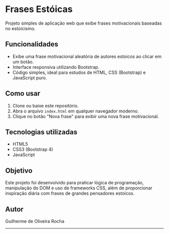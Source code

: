 # Frases Estóicas

Projeto simples de aplicação web que exibe frases motivacionais baseadas no estoicismo.

## Funcionalidades

- Exibe uma frase motivacional aleatória de autores estoicos ao clicar em um botão.
- Interface responsiva utilizando Bootstrap.
- Código simples, ideal para estudos de HTML, CSS (Bootstrap) e JavaScript puro.

## Como usar

1. Clone ou baixe este repositório.
2. Abra o arquivo `index.html` em qualquer navegador moderno.
3. Clique no botão "Nova frase" para exibir uma nova frase motivacional.

## Tecnologias utilizadas

- HTML5
- CSS3 (Bootstrap 4)
- JavaScript

## Objetivo

Este projeto foi desenvolvido para praticar lógica de programação, manipulação do DOM e uso de frameworks CSS, além de proporcionar inspiração diária com frases de grandes pensadores estoicos.

## Autor

Guilherme de Oliveira Rocha

---
